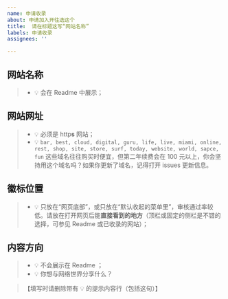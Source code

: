 ```yaml
---
name: 申请收录
about: 申请加入开往选这个
title:  请在标题这写“网站名称”
labels: 申请收录
assignees: ''

---
```


## 网站名称
> - 💡 会在 Readme 中展示；

## 网站网址
> - 💡 必须是 http**s** 网站；
> - 💡 `bar, best, cloud, digital, guru, life, live, miami, online, rest, shop, site, store, surf, today, website, world, sapce, fun` 这些域名往往购买时便宜，但第二年续费会在 100 元以上，你会坚持用这个域名吗？如果你更新了域名，记得打开 issues 更新信息。

## 徽标位置
> - 💡 只放在“网页底部”，或只放在“默认收起的菜单里”，审核通过率较低。请放在打开网页后能**直接看到的地方**（顶栏或固定的侧栏是不错的选择，可参见 Readme 或已收录的网站）；

## 内容方向
> - 💡 不会展示在 Readme ；
> - 💡 你想与网络世界分享什么？


> 【填写时请删除带有 💡 的提示内容行（包括这句）】
